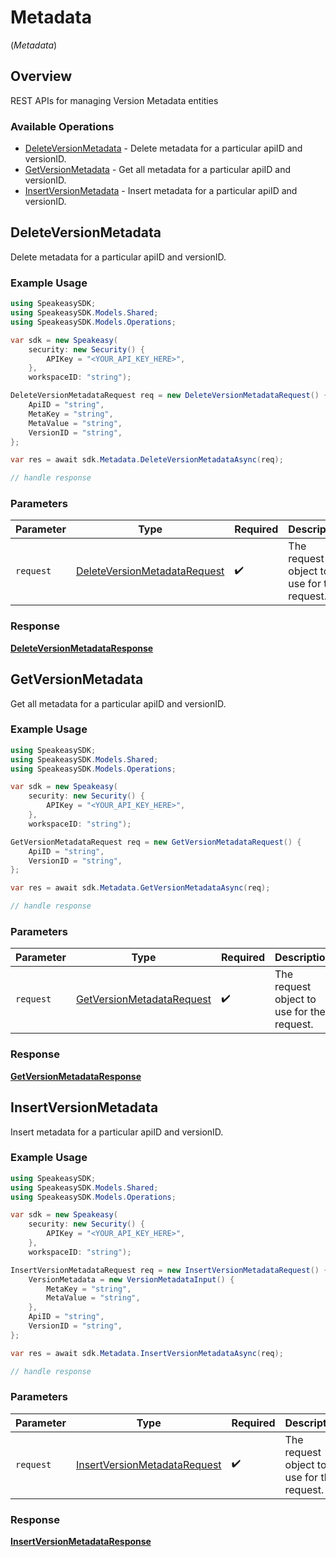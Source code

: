 # Metadata
(*Metadata*)

## Overview

REST APIs for managing Version Metadata entities

### Available Operations

* [DeleteVersionMetadata](#deleteversionmetadata) - Delete metadata for a particular apiID and versionID.
* [GetVersionMetadata](#getversionmetadata) - Get all metadata for a particular apiID and versionID.
* [InsertVersionMetadata](#insertversionmetadata) - Insert metadata for a particular apiID and versionID.

## DeleteVersionMetadata

Delete metadata for a particular apiID and versionID.

### Example Usage

```csharp
using SpeakeasySDK;
using SpeakeasySDK.Models.Shared;
using SpeakeasySDK.Models.Operations;

var sdk = new Speakeasy(
    security: new Security() {
        APIKey = "<YOUR_API_KEY_HERE>",
    },
    workspaceID: "string");

DeleteVersionMetadataRequest req = new DeleteVersionMetadataRequest() {
    ApiID = "string",
    MetaKey = "string",
    MetaValue = "string",
    VersionID = "string",
};

var res = await sdk.Metadata.DeleteVersionMetadataAsync(req);

// handle response
```

### Parameters

| Parameter                                                                               | Type                                                                                    | Required                                                                                | Description                                                                             |
| --------------------------------------------------------------------------------------- | --------------------------------------------------------------------------------------- | --------------------------------------------------------------------------------------- | --------------------------------------------------------------------------------------- |
| `request`                                                                               | [DeleteVersionMetadataRequest](../../Models/Operations/DeleteVersionMetadataRequest.md) | :heavy_check_mark:                                                                      | The request object to use for the request.                                              |


### Response

**[DeleteVersionMetadataResponse](../../Models/Operations/DeleteVersionMetadataResponse.md)**


## GetVersionMetadata

Get all metadata for a particular apiID and versionID.

### Example Usage

```csharp
using SpeakeasySDK;
using SpeakeasySDK.Models.Shared;
using SpeakeasySDK.Models.Operations;

var sdk = new Speakeasy(
    security: new Security() {
        APIKey = "<YOUR_API_KEY_HERE>",
    },
    workspaceID: "string");

GetVersionMetadataRequest req = new GetVersionMetadataRequest() {
    ApiID = "string",
    VersionID = "string",
};

var res = await sdk.Metadata.GetVersionMetadataAsync(req);

// handle response
```

### Parameters

| Parameter                                                                         | Type                                                                              | Required                                                                          | Description                                                                       |
| --------------------------------------------------------------------------------- | --------------------------------------------------------------------------------- | --------------------------------------------------------------------------------- | --------------------------------------------------------------------------------- |
| `request`                                                                         | [GetVersionMetadataRequest](../../Models/Operations/GetVersionMetadataRequest.md) | :heavy_check_mark:                                                                | The request object to use for the request.                                        |


### Response

**[GetVersionMetadataResponse](../../Models/Operations/GetVersionMetadataResponse.md)**


## InsertVersionMetadata

Insert metadata for a particular apiID and versionID.

### Example Usage

```csharp
using SpeakeasySDK;
using SpeakeasySDK.Models.Shared;
using SpeakeasySDK.Models.Operations;

var sdk = new Speakeasy(
    security: new Security() {
        APIKey = "<YOUR_API_KEY_HERE>",
    },
    workspaceID: "string");

InsertVersionMetadataRequest req = new InsertVersionMetadataRequest() {
    VersionMetadata = new VersionMetadataInput() {
        MetaKey = "string",
        MetaValue = "string",
    },
    ApiID = "string",
    VersionID = "string",
};

var res = await sdk.Metadata.InsertVersionMetadataAsync(req);

// handle response
```

### Parameters

| Parameter                                                                               | Type                                                                                    | Required                                                                                | Description                                                                             |
| --------------------------------------------------------------------------------------- | --------------------------------------------------------------------------------------- | --------------------------------------------------------------------------------------- | --------------------------------------------------------------------------------------- |
| `request`                                                                               | [InsertVersionMetadataRequest](../../Models/Operations/InsertVersionMetadataRequest.md) | :heavy_check_mark:                                                                      | The request object to use for the request.                                              |


### Response

**[InsertVersionMetadataResponse](../../Models/Operations/InsertVersionMetadataResponse.md)**

